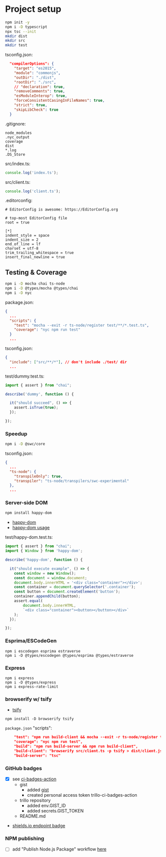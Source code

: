 # Project setup

```bash
npm init -y
npm i -D typescript
npx tsc --init
mkdir dist
mkdir src
mkdir test
```

tsconfig.json:

```json
  "compilerOptions": {
    "target": "es2015",
    "module": "commonjs",
    "outDir": "./dist",
    "rootDir": "./src",
    // "declaration": true,
    "removeComments": true,
    "esModuleInterop": true,
    "forceConsistentCasingInFileNames": true,
    "strict": true,
    "skipLibCheck": true
  }
```

.gitignore:

```
node_modules
.nyc_output
coverage
dist
*.log
.DS_Store
```

src/index.ts:

```typescript
console.log('index.ts');
```

src/client.ts:

```typescript
console.log('client.ts');
```

.editorconfig:

```
# EditorConfig is awesome: https://EditorConfig.org

# top-most EditorConfig file
root = true

[*]
indent_style = space
indent_size = 2
end_of_line = lf
charset = utf-8
trim_trailing_whitespace = true
insert_final_newline = true
```

## Testing & Coverage

```bash
npm i -D mocha chai ts-node
npm i -D @types/mocha @types/chai
npm i -D nyc
```

package.json:

```json
{
  ...
  "scripts": {
    "test": "mocha --exit -r ts-node/register test/**/*.test.ts",
    "coverage": "nyc npm run test"
  }
  ...
```

tsconfig.json:

```json
{
  "include": ["src/**/*"], // don't include ./test/ dir
  ...
```

test/dummy.test.ts:

```typescript
import { assert } from "chai";

describe('dummy', function () {

  it("should succeed", () => {
    assert.isTrue(true);
  });

});
```

### Speedup

```bash
npm i -D @swc/core
```

tsconfig.json:

```json
{
  ...
  "ts-node": {
    "transpileOnly": true,
    "transpiler": "ts-node/transpilers/swc-experimental"
  },
  ...
```

### Server-side DOM

```bash
npm install happy-dom
```

- [happy-dom](https://github.com/capricorn86/happy-dom)
- [happy-dom usage](https://github.com/capricorn86/happy-dom/tree/master/packages/happy-dom#usage)

test/happy-dom.test.ts:

```typescript
import { assert } from "chai";
import { Window } from 'happy-dom';

describe('happy-dom', function () {

  it("should execute example", () => {
    const window = new Window();
    const document = window.document;
    document.body.innerHTML = '<div class="container"></div>';
    const container = document.querySelector('.container');
    const button = document.createElement('button');
    container.appendChild(button);
    assert.equal(
        document.body.innerHTML,
        `<div class="container"><button></button></div>`
    );
  });

});
```

### Esprima/ESCodeGen

```
npm i escodegen esprima estraverse
npm i -D @types/escodegen @types/esprima @types/estraverse
```

### Express

```
npm i express
npm i -D @types/express
npm i express-rate-limit
```

### browserify w/ tsify

- [tsify](https://github.com/TypeStrong/tsify)

```
npm install -D browserify tsify
```

`package.json` "scripts":

```json
    "test": "npm run build-client && mocha --exit -r ts-node/register test/**/*.test.ts",
    "coverage": "nyc npm run test",
    "build": "npm run build-server && npm run build-client",
    "build-client": "browserify src/client.ts -p tsify > dist/client.js",
    "build-server": "tsc"
```

### GitHub badges

- [x] see [ci-badges-action](https://github.com/GaelGirodon/ci-badges-action)
  - gist
    - added [gist](https://gist.github.com/fcapolini/ee36283cfd3eb89ecdd1e5d23910682f)
    - created personal access token trillo-ci-badges-action
  - trillo repository
    - added env.GIST_ID
    - added secrets.GIST_TOKEN
  - README.md
- [shields.io endpoint badge](https://shields.io/badges/endpoint-badge)

### NPM publishing

- [ ] add "Publish Node.js Package" workflow [here](https://github.com/fcapolini/trillo/actions/new)
